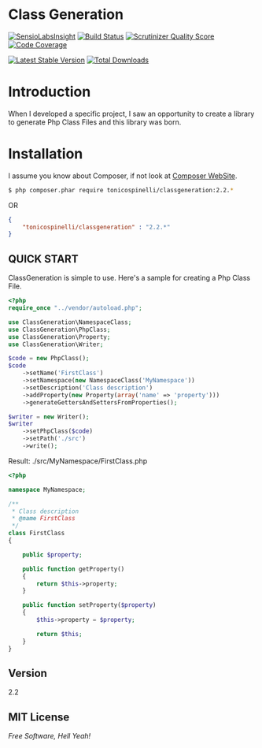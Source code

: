 Class Generation
================
[![SensioLabsInsight](https://insight.sensiolabs.com/projects/a6437c70-d1df-4586-98d0-1faa92066f63/small.png)](https://insight.sensiolabs.com/projects/a6437c70-d1df-4586-98d0-1faa92066f63)
[![Build Status](https://travis-ci.org/tonicospinelli/ClassGeneration.png?branch=2.0)](https://travis-ci.org/tonicospinelli/ClassGeneration)
[![Scrutinizer Quality Score](https://scrutinizer-ci.com/g/tonicospinelli/ClassGeneration/badges/quality-score.png?s=8ffe9768f12e9d6f01d57ca3981e47eb745563a2)](https://scrutinizer-ci.com/g/tonicospinelli/ClassGeneration/)
[![Code Coverage](https://scrutinizer-ci.com/g/tonicospinelli/ClassGeneration/badges/coverage.png?s=9c6c165f53058acfd2ff350a1f4ba7c77a6a1395)](https://scrutinizer-ci.com/g/tonicospinelli/ClassGeneration/)

[![Latest Stable Version](https://poser.pugx.org/tonicospinelli/classgeneration/v/stable.png)](https://packagist.org/packages/tonicospinelli/classgeneration)
[![Total Downloads](https://poser.pugx.org/tonicospinelli/classgeneration/downloads.png)](https://packagist.org/packages/tonicospinelli/classgeneration)

Introduction
============
When I developed a specific project, I saw an opportunity to create a library
to generate Php Class Files and this library was born.

Installation
============
I assume you know about Composer, if not look at [Composer WebSite](http://getcomposer.org/).
```sh
$ php composer.phar require tonicospinelli/classgeneration:2.2.*
```
OR
```json
{
    "tonicospinelli/classgeneration" : "2.2.*"
}
```

QUICK START
-----------

ClassGeneration is simple to use. Here's a sample for creating a Php Class File.

```php
<?php
require_once "../vendor/autoload.php";

use ClassGeneration\NamespaceClass;
use ClassGeneration\PhpClass;
use ClassGeneration\Property;
use ClassGeneration\Writer;

$code = new PhpClass();
$code
    ->setName('FirstClass')
    ->setNamespace(new NamespaceClass('MyNamespace'))
    ->setDescription('Class description')
    ->addProperty(new Property(array('name' => 'property')))
    ->generateGettersAndSettersFromProperties();

$writer = new Writer();
$writer
    ->setPhpClass($code)
    ->setPath('./src')
    ->write();
```
Result: ./src/MyNamespace/FirstClass.php
```php
<?php

namespace MyNamespace;

/**
 * Class description
 * @name FirstClass
 */
class FirstClass
{

    public $property;

    public function getProperty()
    {
        return $this->property;
    }

    public function setProperty($property)
    {
        $this->property = $property;

        return $this;
    }
}

```
Version
----
2.2

MIT License
----
*Free Software, Hell Yeah!*
